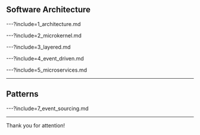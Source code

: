 ## Software Architecture

---?include=1_architecture.md

---?include=2_microkernel.md

---?include=3_layered.md

---?include=4_event_driven.md

---?include=5_microservices.md

---

## Patterns

---?include=7_event_sourcing.md

---

Thank you for attention!
